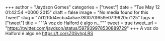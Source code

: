 
+++
author = "Jaydson Gomes"
categories = ["tweet"]
date = "Tue May 12 01:42:54 +0000 2015"
draft = false
image = "No media found for this Tweet"
slug = "7d12f0d4ecba4a5ae780070f659e07f9620c7125"
tags = ["tweet"]
title = """A voz do Halford é algo n..."""
tweet = true
tweet_url = "https://twitter.com/jaydson/status/597939978530889729"
+++
A voz do Halford é algo né https://t.co/sZ0SvhpLRS
